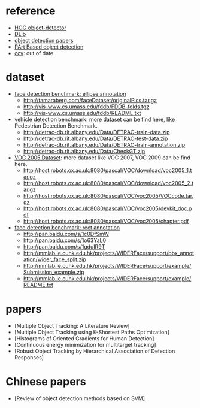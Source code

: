 # reference
- [HOG object-detector](https://github.com/bikz05/object-detector)
- [DLib](https://github.com/davisking/dlib) 
- [object detection papers](https://people.eecs.berkeley.edu/~rbg/latent/index.html)
- [PArt Based object detection](https://github.com/mjmarin/libpabod)
- [ccv](http://libccv.org/post/ccv-now-has-a-state-of-art-tracking-algorithm/): out of date.

# dataset
- [face detection benchmark: ellipse annotation](http://vis-www.cs.umass.edu/fddb/)
  - http://tamaraberg.com/faceDataset/originalPics.tar.gz
  - http://vis-www.cs.umass.edu/fddb/FDDB-folds.tgz
  - http://vis-www.cs.umass.edu/fddb/README.txt
- [vehicle detection benchmark](http://detrac-db.rit.albany.edu/Subpages/Detection/UA-DETRAC-Detection.html): more dataset can be find here, like Pedestrian Detection Benchmark.
  - http://detrac-db.rit.albany.edu/Data/DETRAC-train-data.zip
  - http://detrac-db.rit.albany.edu/Data/DETRAC-test-data.zip
  - http://detrac-db.rit.albany.edu/Data/DETRAC-train-annotation.zip
  - http://detrac-db.rit.albany.edu/Data/CheckGT.zip
- [VOC 2005 Dataset](http://host.robots.ox.ac.uk:8080/pascal/VOC/voc2005/index.html): more dataset like VOC 2007, VOC 2009 can be find here.
  - http://host.robots.ox.ac.uk:8080/pascal/VOC/download/voc2005_1.tar.gz
  - http://host.robots.ox.ac.uk:8080/pascal/VOC/download/voc2005_2.tar.gz
  - http://host.robots.ox.ac.uk:8080/pascal/VOC/voc2005/VOCcode.tar.gz
  - http://host.robots.ox.ac.uk:8080/pascal/VOC/voc2005/devkit_doc.pdf
  - http://host.robots.ox.ac.uk:8080/pascal/VOC/voc2005/chapter.pdf
- [face detection benchmark: rect annotation](http://mmlab.ie.cuhk.edu.hk/projects/WIDERFace/)
  - http://pan.baidu.com/s/1c0DfSmW
  - http://pan.baidu.com/s/1o63YaL0
  - http://pan.baidu.com/s/1gduIR9T
  - http://mmlab.ie.cuhk.edu.hk/projects/WIDERFace/support/bbx_annotation/wider_face_split.zip
  - http://mmlab.ie.cuhk.edu.hk/projects/WIDERFace/support/example/Submission_example.zip
  - http://mmlab.ie.cuhk.edu.hk/projects/WIDERFace/support/example/README.txt

# papers
- [Multiple Object Tracking: A Literature Review]
- [Multiple Object Tracking using K-Shortest Paths Optimization]
- [Histograms of Oriented Gradients for Human Detection]
- [Continuous energy minimization for multitarget tracking]
- [Robust Object Tracking by Hierarchical Association of Detection Responses]

# Chinese papers
- [Review of object detection methods based on SVM]
